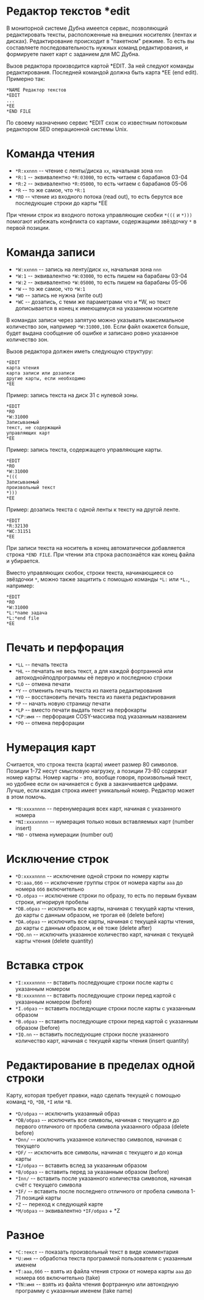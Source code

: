 # Редактор текстов *edit

В мониторной системе Дубна имеется сервис, позволяющий редактировать
тексты, расположенные на внешних носителях (лентах и дисках).
Редактирование происходит в "пакетном" режиме.
То есть вы составляете последовательность нужных команд редактирования,
и формируете пакет карт с заданием для МС Дубна.

Вызов редактора производится картой *EDIT.
За ней следуют команды редактирования.
Последней командой должна быть карта *EE (end edit).
Примерно так:

    *NAME Редактор текстов
    *EDIT
    ...
    *EE
    *END FILE

По своему назначению сервис *EDIT схож со известным потоковым
редактором SED операционной системы Unix.

# Команда чтения

 * `*R:xxnnn` -- чтение с ленты/диска `xx`, начальная зона `nnn`
 * `*R:1` -- эквивалентно `*R:03000`, то есть читаем с барабанов 03-04
 * `*R:2` -- эквивалентно `*R:05000`, то есть читаем с барабанов 05-06
 * `*R` -- то же самое, что `*R:1`
 * `*RO` -- чтение из входного потока (read out), то есть берутся все последующие строки до карты *EE

При чтении строк из входного потока управляющие скобки `*(((` и `*)))`
помогают избежать конфликта со картами, содержащими звёздочку `*` в первой позиции.

# Команда записи

 * `*W:xxnnn` -- запись на ленту/диск `xx`, начальная зона `nnn`
 * `*W:1` -- эквивалентно `*W:03000`, то есть пишем на барабаны 03-04
 * `*W:2` -- эквивалентно `*W:05000`, то есть пишем на барабаны 05-06
 * `*W` -- то же самое, что `*W:1`
 * `*WO` -- запись не нужна (write out)
 * `*WC` -- дозапись, с теми же параметрами что и *W, но текст дописывается в конец к имеющемуся на указанном носителе

В командах записи через запятую можно указывать максимальное количество зон, например `*W:31000,100`.
Если файл окажется больше, будет выдана сообщение об ошибке и записано ровно указанное количество зон.

Вызов редактора должен иметь следующую структуру:

    *EDIT
    карта чтения
    карта записи или дозаписи
    другие карты, если необходимо
    *EE

Пример: запись текста на диск 31 с нулевой зоны.

    *EDIT
    *RO
    *W:31000
    Записываемый
    текст, не содержащий
    управляющих карт
    *EE

Пример: запись текста, содержащего управляющие карты.

    *EDIT
    *RO
    *W:31000
    *(((
    Записываемый
    произвольный текст
    *)))
    *EE

Пример: дозапись текста с одной ленты к тексту на другой ленте.

    *EDIT
    *R:32130
    *WC:31151
    *EE

При записи текста на носитель в конец автоматически добавляется строка `*END FILE`.
При чтении эта строка распознаётся как конец файла и убирается.

Вместо управляющих скобок, строки текста, начинающиеся со звёздочки `*`,
можно также защитить с помощью команды `*L:` или `*L.`, например:

    *EDIT
    *RO
    *W:31000
    *L:*name задача
    *L:*end file
    *EE

# Печать и перфорация

 * `*LL` -- печать текста
 * `*HL` -- печатать не весь текст, а для каждой фортранной или автокоднойподпрограммы её первую и последнюю строки
 * `*LO` -- отмена печати
 * `*Y` -- отменить печать текста из пакета редактирования
 * `*YO` -- восстановить печать текста из пакета редактирования
 * `*P` -- начать новую страницу печати
 * `*LP` -- вместо печати выдать текст на перфокарты
 * `*CP:имя` -- перфорация COSY-массива под указанным названием
 * `*PO` -- отмена перфорации

# Нумерация карт

Считается, что строка текста (карта) имеет размер 80 символов.
Позиции 1-72 несут смысловую нагрузку, а позиции 73-80 содержат номер карты.
Номер карты - это, вообще говоря, произвольный текст, но удобнее
если он начинается с букв а заканчивается цифрами.
Лучше, если каждая строка имеет уникальный номер.
Редактор может в этом помочь.

 * `*N:xxxxnnnn` -- перенумерация всех карт, начиная с указанного номера
 * `*NI:xxxxnnnn` -- нумерация только новых вставляемых карт (number insert)
 * `*NO` - отмена нумерации (number out)

# Исключение строк

 * `*D:xxxxnnnn` -- исключение одной строки по номеру карты
 * `*D:ааа,ббб` -- исключение группы строк от номера карты `ааа` до номера `ббб` включительно
 * `*D.образ` -- исключение строки по образу, то есть по первым буквам строки, игнорируя пробелы
 * `*DB.образ` -- исключить все карты, начиная с текущей карты чтения, до карты с данным образом, не трогая её (delete before)
 * `*DA.образ` -- исключить все карты, начиная с текущей карты чтения, до карты с данным образом, и её тоже (delete after)
 * `*DQ.nn` -- исключить указанное количество карт, начиная с текущей карты чтения (delete quantity)

# Вставка строк

 * `*I:xxxxnnnn` -- вставить последующие строки после карты с указанным номером
 * `*B:xxxxnnnn` -- вставить последующие строки перед картой с указанным номером (before)
 * `*I.образ` -- вставить последующие строки после карты с указанным образом
 * `*B.образ` -- вставить последующие строки перед картой с указанным образом (before)
 * `*IQ.nn` -- вставить последующие строки после указанного количество карт, начиная с текущей карты чтения (insert quantity)

# Редактирование в пределах одной строки

Карту, которая требует правки, надо сделать текущей с помощью команд `*D`, `*DB`, `*I` или `*B`.

 * `*D/образ` -- исключить указанный образ
 * `*DB/образ` -- исключить все символы, начиная с текущего и до первого отличного от пробела символа указанного образа (delete before)
 * `*Dnn/` -- исключить указанное количество символов, начиная с текущего
 * `*DF/` -- исключить все символы, начиная с текущего и до конца карты
 * `*I/образ` -- вставить вслед за указанным образом
 * `*B/образ` -- вставить перед за указанным образом (before)
 * `*Inn/` -- вставить после указанного количества символов, начиная счёт с текущего символа
 * `*IF/` -- вставить после последнего отличного от пробела символа 1-71 позиций карты
 * `*Z` -- переход к следующей карте
 * `*M/образ` -- эквивалентно `*IF/образ` + *Z

# Разное

 * `*C:текст` -- показать произвольный текст в виде комментария
 * `*U:имя` -- обработка текста программой пользователя с указанным именем
 * `*T:ааа,ббб` -- взять из файла чтения строки от номера карты `ааа` до номера `ббб` включительно (take)
 * `*TN:имя` -- взять из файла чтения фортранную или автокодную программу с указанныи именем (take name)
